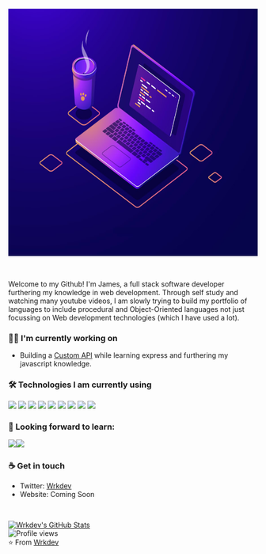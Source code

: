 <img src= "https://github.com/wrkdev/wrkdev/blob/master/wrkdev.jpg?raw=true" height="500"></img>

<br/>

Welcome to my Github! I'm James, a full stack software developer furthering my knowledge in web development. Through self study and watching many youtube videos, I am slowly trying to build my portfolio of languages to include procedural and Object-Oriented languages not just focussing on Web development technologies (which I have used a lot).

<h3> 👷‍♂️ I'm currently working on</h3>

- Building a [Custom API](https://github.com/wrkdev/custom-api) while learning express and furthering my javascript knowledge.

<h3>🛠 Technologies I am currently using</h3>

<img src="https://img.shields.io/badge/javascript%20-%23323330.svg?&style=for-the-badge&logo=javascript&logoColor=%23F7DF1E"/> <img src="https://img.shields.io/badge/node.js%20-%2343853D.svg?&style=for-the-badge&logo=node.js&logoColor=white"/> <img src="https://img.shields.io/badge/react%20-%2320232a.svg?&style=for-the-badge&logo=react&logoColor=%2361DAFB"/> <img src="https://img.shields.io/badge/jquery%20-%230769AD.svg?&style=for-the-badge&logo=jquery&logoColor=white"/> <img src="https://img.shields.io/badge/github%20-%23121011.svg?&style=for-the-badge&logo=github&logoColor=white"/> <img src="https://img.shields.io/badge/mysql-%2300f.svg?&style=for-the-badge&logo=mysql&logoColor=white"/> <img src ="https://img.shields.io/badge/MongoDB-%234ea94b.svg?&style=for-the-badge&logo=mongodb&logoColor=white"/> <img src="https://img.shields.io/badge/php-%23777BB4.svg?&style=for-the-badge&logo=php&logoColor=white"/> <img src="https://img.shields.io/badge/apache%20-%23D42029.svg?&style=for-the-badge&logo=apache&logoColor=white"/>

<h3>🌱 Looking forward to learn:</h3>
<img src="https://img.shields.io/badge/python%20-%2314354C.svg?&style=for-the-badge&logo=python&logoColor=white"/><img src="https://img.shields.io/badge/express.js%20-%23404d59.svg?&style=for-the-badge&logo=express&logoColor=white"/>

<!-- <br/> -->

<h3> ☕ Get in touch </h3>

- Twitter: [Wrkdev](https://twitter.com/wrkdev)
- Website: Coming Soon


<br/>

[![Wrkdev's GitHub Stats](https://github-readme-stats.vercel.app/api?username=wrkdev&show_icons=true)](https://github.com/wrkdev)
<br/>
![Profile views](https://gpvc.arturio.dev/wrkdev)
<br/>
⭐️ From [Wrkdev](https://github.com/wrkdev)
